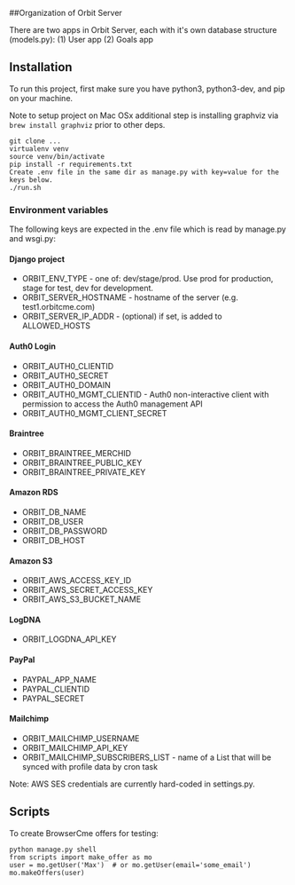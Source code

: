 ##Organization of Orbit Server

There are two apps in Orbit Server, each with it's own database structure (models.py):
(1) User app
(2) Goals app

## Installation

To run this project, first make sure you have python3, python3-dev, and pip on your machine. 

Note to setup project on Mac OSx additional step is installing graphviz via `brew install graphviz` prior to other deps.

  ```
  git clone ...
  virtualenv venv
  source venv/bin/activate
  pip install -r requirements.txt
  Create .env file in the same dir as manage.py with key=value for the keys below.
  ./run.sh
  ```


### Environment variables

The following keys are expected in the .env file which is read by manage.py and wsgi.py:

#### Django project

 * ORBIT_ENV_TYPE         - one of: dev/stage/prod.  Use prod for production, stage for test, dev for development.
 * ORBIT_SERVER_HOSTNAME  - hostname of the server (e.g. test1.orbitcme.com)
 * ORBIT_SERVER_IP_ADDR   - (optional) if set, is added to ALLOWED_HOSTS

#### Auth0 Login

 * ORBIT_AUTH0_CLIENTID
 * ORBIT_AUTH0_SECRET
 * ORBIT_AUTH0_DOMAIN
 * ORBIT_AUTH0_MGMT_CLIENTID - Auth0 non-interactive client with permission to access the Auth0 management API
 * ORBIT_AUTH0_MGMT_CLIENT_SECRET

#### Braintree

 * ORBIT_BRAINTREE_MERCHID
 * ORBIT_BRAINTREE_PUBLIC_KEY
 * ORBIT_BRAINTREE_PRIVATE_KEY

#### Amazon RDS

 * ORBIT_DB_NAME
 * ORBIT_DB_USER
 * ORBIT_DB_PASSWORD
 * ORBIT_DB_HOST

#### Amazon S3

 * ORBIT_AWS_ACCESS_KEY_ID
 * ORBIT_AWS_SECRET_ACCESS_KEY
 * ORBIT_AWS_S3_BUCKET_NAME

#### LogDNA

 * ORBIT_LOGDNA_API_KEY

#### PayPal

 * PAYPAL_APP_NAME
 * PAYPAL_CLIENTID
 * PAYPAL_SECRET

#### Mailchimp

  * ORBIT_MAILCHIMP_USERNAME
  * ORBIT_MAILCHIMP_API_KEY
  * ORBIT_MAILCHIMP_SUBSCRIBERS_LIST - name of a List that will be synced with profile data by cron task

Note: AWS SES credentials are currently hard-coded in settings.py.

## Scripts

To create BrowserCme offers for testing:

  ```
  python manage.py shell
  from scripts import make_offer as mo
  user = mo.getUser('Max')  # or mo.getUser(email='some_email')
  mo.makeOffers(user)
  ```

